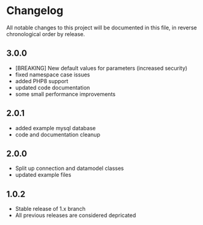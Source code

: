# Changelog

All notable changes to this project will be documented in this file, in reverse chronological order by release.

## 3.0.0

- [BREAKING] New default values for parameters (increased security)
- fixed namespace case issues
- added PHP8 support
- updated code documentation
- some small performance improvements 

## 2.0.1

- added example mysql database
- code and documentation cleanup

## 2.0.0

- Split up connection and datamodel classes
- updated example files

## 1.0.2

- Stable release of 1.x branch
- All previous releases are considered depricated
